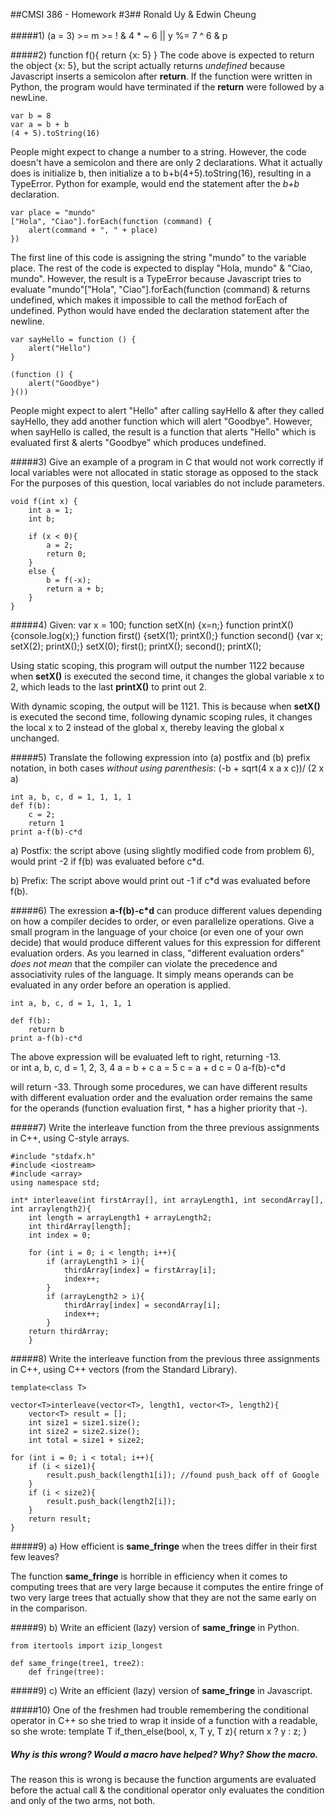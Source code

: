 ##CMSI 386 - Homework #3##
Ronald Uy & Edwin Cheung <br>
<br>
#####1) (a = 3) >= m >= ! & 4 * ~ 6 || y %= 7 ^ 6 & p
	

#####2) 
	function f(){
		return
			{x: 5}
	}
The code above is expected to return the object {x: 5}, but the script actually returns *undefined* because Javascript inserts a semicolon after **return**. If the function were written in Python, the program would have terminated if the **return** were followed by a newLine. 

	var b = 8
	var a = b + b
	(4 + 5).toString(16)

People might expect to change a number to a string. However, the code doesn't have a semicolon and there are only 2 declarations. What it actually does is initialize b, then initialize a to b+b(4+5).toString(16), resulting in a TypeError. Python for example, would end the statement after the *b+b* declaration. 

	var place = "mundo"
	["Hola", "Ciao"].forEach(function (command) {
		alert(command + ", " + place)
	})

The first line of this code is assigning the string "mundo" to the variable place. The rest of the code is expected to display "Hola, mundo" & "Ciao, mundo". However, the result is a TypeError because Javascript tries to evaluate "mundo"["Hola", "Ciao"].forEach(function (command) & returns undefined, which makes it impossible to call the method forEach of undefined. Python would have ended the declaration statement after the newline. 
	
	var sayHello = function () {
		alert("Hello")
	}
	
	(function () {
		alert("Goodbye")
	}())

People might expect to alert "Hello" after calling sayHello & after they called sayHello, they add another function which will alert "Goodbye". However, when sayHello is called, the result is a function that alerts "Hello" which is evaluated first & alerts "Goodbye" which produces undefined. 

#####3) Give an example of a program in C that would not work correctly if local variables were not allocated in static storage as opposed to the stack For the purposes of this question, local variables do not include parameters.

	void f(int x) {
		int a = 1;
		int b;
		
		if (x < 0){
			a = 2;
			return 0; 
		}
		else {
			b = f(-x);
			return a + b;
		}
	} 

#####4) Given:
	var x = 100;
	function setX(n) {x=n;}
	function printX() {console.log(x);}
	function first() {setX(1); printX();}
	function second() {var x; setX(2); printX();}
	setX(0);
	first();
	printX();
	second();
	printX();

Using static scoping, this program will output the number 1122 because when **setX()** is executed the second time, it changes the global variable x to 2, which leads to the last **printX()** to print out 2. <br>

With dynamic scoping, the output will be 1121. This is because when **setX()** is executed the second time, following dynamic scoping rules, it changes the local x to 2 instead of the global x, thereby leaving the global x unchanged. 

#####5) Translate the following expression into (a) postfix and (b) prefix notation, in both cases *without using parenthesis*:
	(-b + sqrt(4 x a x c))/ (2 x a)
	
	int a, b, c, d = 1, 1, 1, 1
	def f(b): 
		c = 2; 
		return 1
	print a-f(b)-c*d

a) Postfix: the script above (using slightly modified code from problem 6), would print -2 if f(b) was evaluated before c*d.

b) Prefix: The script above would print out -1 if c*d was evaluated before f(b). 


#####6) The exression **a-f(b)-c*d** can produce different values depending on how a compiler decides to order, or even parallelize operations. Give a small program in the language of your choice (or even one of your own decide) that would produce different values for this expression for different evaluation orders. As you learned in class, "different evaluation orders" *does not mean* that the compiler can violate the precedence and associativity rules of the language. It simply means operands can be evaluated in any order before an operation is applied. 

	int a, b, c, d = 1, 1, 1, 1 
	
	def f(b):
		return b
	print a-f(b)-c*d

The above expression will be evaluated left to right, returning -13. <br>
or 
	int a, b, c, d = 1, 2, 3, 4
	a = b + c
	a = 5 
	c = a + d 
	c = 0
	a-f(b)-c*d

will return -33. Through some procedures, we can have different results with different evaluation order and the evaluation order remains the same for the operands (function evaluation first, * has a higher priority that -). 

#####7) Write the interleave function from the three previous assignments in C++, using C-style arrays. 
	
	#include "stdafx.h"
	#include <iostream>
	#include <array>
	using namespace std; 

	int* interleave(int firstArray[], int arrayLength1, int secondArray[], int arraylength2){
		int length = arrayLength1 + arrayLength2; 
		int thirdArray[length]; 
		int index = 0;
		
		for (int i = 0; i < length; i++){
			if (arrayLength1 > i){
				thirdArray[index] = firstArray[i];
				index++;
			}
			if (arrayLength2 > i){
				thirdArray[index] = secondArray[i];
				index++;
			}
		return thirdArray; 
		}
	

#####8) Write the interleave function from the previous three assignments in C++, using C++ vectors (from the Standard Library). 
		
	template<class T>
	
	vector<T>interleave(vector<T>, length1, vector<T>, length2){
		vector<T> result = []; 
		int size1 = size1.size();
		int size2 = size2.size();
		int total = size1 + size2;

	for (int i = 0; i < total; i++){
		if (i < size1){
			result.push_back(length1[i]); //found push_back off of Google
		}
		if (i < size2){
			result.push_back(length2[i]);
		}
		return result; 
	}
	
#####9) a) How efficient is **same_fringe** when the trees differ in their first few leaves? 

The function **same_fringe** is horrible in efficiency when it comes to computing trees that are very large because it computes the entire fringe of two very large trees that actually show that they are not the same early on in the comparison. 

#####9) b) Write an efficient (lazy) version of **same_fringe** in Python. 

	from itertools import izip_longest

	def same_fringe(tree1, tree2):
		def fringe(tree):
			
#####9) c) Write an efficient (lazy) version of **same_fringe** in Javascript.

#####10) One of the freshmen had trouble remembering the conditional operator in C++ so she tried to wrap it inside of a function with a readable, so she wrote: 
	template <class T>T if_then_else(bool, x, T y, T z){
		return x ? y : z;
	}
##### Why is this wrong? Would a macro have helped? Why? Show the macro. 

The reason this is wrong is because the function arguments are evaluated before the actual call & the conditional operator only evaluates the condition and only of the two arms, not both. 